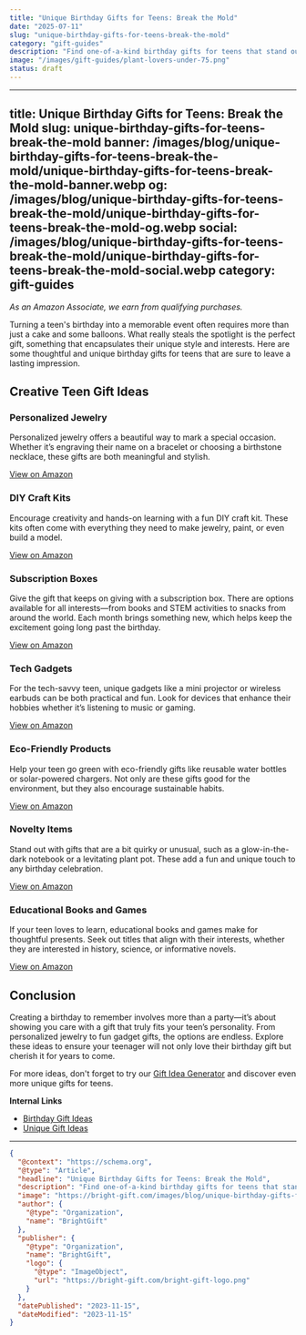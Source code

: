 ```yaml
---
title: "Unique Birthday Gifts for Teens: Break the Mold"
date: "2025-07-11"
slug: "unique-birthday-gifts-for-teens-break-the-mold"
category: "gift-guides"
description: "Find one-of-a-kind birthday gifts for teens that stand out from the crowd. Celebrate their individuality with creative ideas!"
image: "/images/gift-guides/plant-lovers-under-75.png"
status: draft
---
```


---
title: Unique Birthday Gifts for Teens: Break the Mold
slug: unique-birthday-gifts-for-teens-break-the-mold
banner: /images/blog/unique-birthday-gifts-for-teens-break-the-mold/unique-birthday-gifts-for-teens-break-the-mold-banner.webp
og: /images/blog/unique-birthday-gifts-for-teens-break-the-mold/unique-birthday-gifts-for-teens-break-the-mold-og.webp
social: /images/blog/unique-birthday-gifts-for-teens-break-the-mold/unique-birthday-gifts-for-teens-break-the-mold-social.webp
category: gift-guides
---

*As an Amazon Associate, we earn from qualifying purchases.*

Turning a teen's birthday into a memorable event often requires more than just a cake and some balloons. What really steals the spotlight is the perfect gift, something that encapsulates their unique style and interests. Here are some thoughtful and unique birthday gifts for teens that are sure to leave a lasting impression.

## Creative Teen Gift Ideas

### Personalized Jewelry
Personalized jewelry offers a beautiful way to mark a special occasion. Whether it’s engraving their name on a bracelet or choosing a birthstone necklace, these gifts are both meaningful and stylish.

<a href="https://www.amazon.com/s?k=personalized+jewelry&tag=bright-gift-20" class="amazon-link" target="_blank" rel="noopener">View on Amazon</a>

### DIY Craft Kits
Encourage creativity and hands-on learning with a fun DIY craft kit. These kits often come with everything they need to make jewelry, paint, or even build a model.

<a href="https://www.amazon.com/s?k=diy+craft+kits&tag=bright-gift-20" class="amazon-link" target="_blank" rel="noopener">View on Amazon</a>

### Subscription Boxes
Give the gift that keeps on giving with a subscription box. There are options available for all interests—from books and STEM activities to snacks from around the world. Each month brings something new, which helps keep the excitement going long past the birthday.

<a href="https://www.amazon.com/s?k=subscription+boxes&tag=bright-gift-20" class="amazon-link" target="_blank" rel="noopener">View on Amazon</a>

### Tech Gadgets
For the tech-savvy teen, unique gadgets like a mini projector or wireless earbuds can be both practical and fun. Look for devices that enhance their hobbies whether it’s listening to music or gaming.

<a href="https://www.amazon.com/s?k=tech+gadgets&tag=bright-gift-20" class="amazon-link" target="_blank" rel="noopener">View on Amazon</a>

### Eco-Friendly Products
Help your teen go green with eco-friendly gifts like reusable water bottles or solar-powered chargers. Not only are these gifts good for the environment, but they also encourage sustainable habits.

<a href="https://www.amazon.com/s?k=eco+friendly+products&tag=bright-gift-20" class="amazon-link" target="_blank" rel="noopener">View on Amazon</a>

### Novelty Items
Stand out with gifts that are a bit quirky or unusual, such as a glow-in-the-dark notebook or a levitating plant pot. These add a fun and unique touch to any birthday celebration.

<a href="https://www.amazon.com/s?k=novelty+items&tag=bright-gift-20" class="amazon-link" target="_blank" rel="noopener">View on Amazon</a>

### Educational Books and Games
If your teen loves to learn, educational books and games make for thoughtful presents. Seek out titles that align with their interests, whether they are interested in history, science, or informative novels.

<a href="https://www.amazon.com/s?k=educational+books+and+games&tag=bright-gift-20" class="amazon-link" target="_blank" rel="noopener">View on Amazon</a>

## Conclusion
Creating a birthday to remember involves more than a party—it’s about showing you care with a gift that truly fits your teen’s personality. From personalized jewelry to fun gadget gifts, the options are endless. Explore these ideas to ensure your teenager will not only love their birthday gift but cherish it for years to come.

For more ideas, don't forget to try our [Gift Idea Generator](https://bright-gift.com) and discover even more unique gifts for teens.

**Internal Links**
- [Birthday Gift Ideas](https://bright-gift.com/blog/birthday-gift-ideas)
- [Unique Gift Ideas](https://bright-gift.com/blog/unique-gift-ideas)

---

```json
{
  "@context": "https://schema.org",
  "@type": "Article",
  "headline": "Unique Birthday Gifts for Teens: Break the Mold",
  "description": "Find one-of-a-kind birthday gifts for teens that stand out from the crowd. Celebrate their individuality with creative ideas!",
  "image": "https://bright-gift.com/images/blog/unique-birthday-gifts-for-teens-break-the-mold/unique-birthday-gifts-for-teens-break-the-mold-banner.webp",
  "author": {
    "@type": "Organization",
    "name": "BrightGift"
  },
  "publisher": {
    "@type": "Organization",
    "name": "BrightGift",
    "logo": {
      "@type": "ImageObject",
      "url": "https://bright-gift.com/bright-gift-logo.png"
    }
  },
  "datePublished": "2023-11-15",
  "dateModified": "2023-11-15"
}
```
